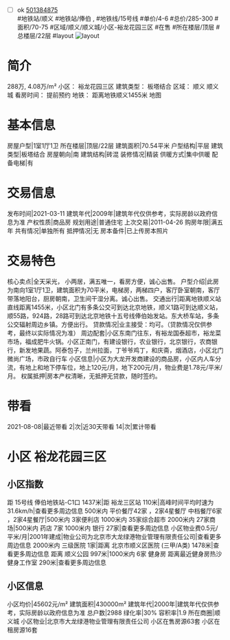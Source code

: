 - [ ] ok [501384875](https://bj.5i5j.com/ershoufang/501384875.html)  
 #地铁站/顺义 #地铁站/俸伯 ,  #地铁线/15号线
#单价/4-6 #总价/285-300 #面积/70-75   #区域/顺义/顺义城/小区-裕龙花园三区 #在售 #所在楼层/顶层 #总楼层/22层 #layout 
![layout](http://image2a.5i5j.com/bdir/layout/32fc724b4563460686303cc407de1487.jpg_P5.jpg) 
# 简介 
 288万,  4.08万/m² 
小区： 裕龙花园三区
建筑类型： 板塔结合
区域： 顺义 顺义城
看房时间： 提前预约
地铁： 距离地铁顺义1455米 地图
# 基本信息 
 房屋户型|1室1厅1卫
所在楼层|顶层/22层
建筑面积|70.54平米
户型结构|平层
建筑类型|板塔结合
房屋朝向|南
建筑结构|砖混
装修情况|精装
供暖方式|集中供暖
配备电梯|有
# 交易信息 
 发布时间|2021-03-11
建筑年代|2009年|建筑年代仅供参考，实际房龄以政府信息为准
产权性质|商品房
规划用途|普通住宅
上次交易|2011-04-26
购房年限|满五年
共有情况|单独所有
抵押情况|无
房本备件|已上传房本照片
# 交易特色 
 核心卖点|全天采光，  小两居，满五唯一，看房方便，诚心出售。
户型介绍|此房为南向1室1厅1卫，建筑面积为70平米，电梯房，两梯四户，客厅卧室朝南，客厅带落地阳台，厨房朝南，卫生间干湿分离。诚心出售。
交通出行|距离地铁顺义站直线距离1455米，小区北门有多条公交可到达北京地铁，顺义1路可到达顺义站，顺55路，924路，28路可到达北京地铁十五号线俸伯始发站。东大桥车站，多条公交辐射周边乡镇。方便出行。
贷款情况|业主接受：均可。（贷款情况仅供参考，最终以实际情况为准）
周边配套|小区东南门往东，有裕龙国泰超市，裕龙菜市场，福成肥牛火锅。小区正南门，有建设银行，农业银行，北京银行，农商银行，新发地果蔬。阿泰包子，兰州拉面，丁爷爷鸡丁，和庆斋，烟酒店，小区北门微尚广场，市政自行车
小区信息|小区为大龙开发商建设的商品房，小区内人车分流，有地上和地下停车位，地上120元/月，地下200元/月，物业费是1.78元/平米/月。
权属抵押|房本产权清晰，无抵押无贷款，随时签约。
# 带看 
 2021-08-08|最近带看	 2|次|近30天带看	 14|次|累计带看
# 小区 裕龙花园三区
## 小区指数 
 距 15号线 俸伯地铁站-C1口 1437米|距 裕龙三区站 110米|高峰时间平均时速为31.6km/h|查看更多周边信息
500米内 平价餐厅42家 ，2家4星餐厅
中档餐厅6家 ，2家4星餐厅|500米内 3家便利店
1000米内 35家综合超市
2000米内 27家商场|500米内 药店 7家
1000米内 银行 27家|查看更多周边信息
小区物业费0.5元/平米/月|2001年建成|物业公司为北京市大龙绿港物业管理有限责任公司|查看更多周边信息
2000米内 三级医院 1家|距离 北京市顺义区医院 (三甲/A类) 1478米|查看更多周边信息
距离 顺义公园 997米|1000米内 6家 健身房
距离最近健身房热沙健身工作室 290米|查看更多周边信息
## 小区信息 
 小区均价|45602元/m²
建筑面积|430000m²
建筑年代|2000年|建筑年代仅供参考，实际房龄以政府信息为准
总户数|2988
绿化率|30%
容积率|1.9
所在商圈|顺义城
小区物业|北京市大龙绿港物业管理有限责任公司
小区在售房源63套
小区在租房源16套
